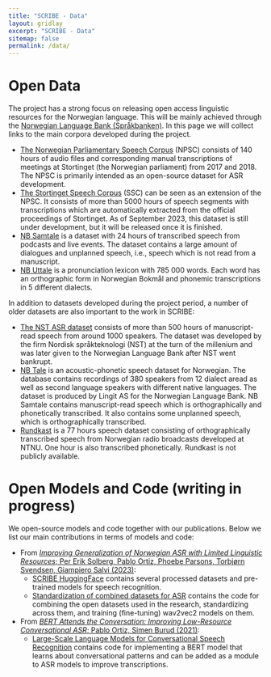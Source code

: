 ```yaml
---
title: "SCRIBE - Data"
layout: gridlay
excerpt: "SCRIBE - Data"
sitemap: false
permalink: /data/
---
```



# Open Data
The project has a strong focus on releasing open access linguistic resources for the Norwegian language. This will be mainly achieved through the [Norwegian Language Bank (Språkbanken)](https://www.nb.no/sprakbanken/en/sprakbanken/). In this page we will collect links to the main corpora developed during the project.
* [The Norwegian Parliamentary Speech Corpus](https://www.nb.no/sprakbanken/en/resource-catalogue/oai-nb-no-sbr-84/) (NPSC) consists of 140 hours of audio files and corresponding manual transcriptions of meetings at Stortinget (the Norwegian parliament) from 2017 and 2018. The NPSC is primarily intended as an open-source dataset for ASR development.
* [The Stortinget Speech Corpus](https://aclanthology.org/2023.resourceful-1.7.pdf) (SSC) can be seen as an extension of the NPSC. It consists of more than 5000 hours of speech segments with transcriptions which are automatically extracted from the official proceedings of Stortinget. As of September 2023, this dataset is still under development, but it will be released once it is finished.
* [NB Samtale](https://www.nb.no/sprakbanken/en/resource-catalogue/oai-nb-no-sbr-85/) is a dataset with 24 hours of transcribed speech from podcasts and live events. The dataset contains a large amount of dialogues and unplanned speech, i.e., speech which is not read from a manuscript.
* [NB Uttale](https://www.nb.no/sprakbanken/en/resource-catalogue/oai-nb-no-sbr-79/) is a pronunciation lexicon with 785 000 words. Each word has an orthographic form in Norwegian Bokmål and phonemic transcriptions in 5 different dialects.

In addition to datasets developed during the project period, a number of older datasets are also important to the work in SCRIBE:
* [The NST ASR dataset](https://www.nb.no/sprakbanken/en/resource-catalogue/oai-nb-no-sbr-54/) consists of more than 500 hours of manuscript-read speech from around 1000 speakers. The dataset was developed by the firm Nordisk språkteknologi (NST) at the turn of the millenium and was later given to the Norwegian Language Bank after NST went bankrupt.
* [NB Tale](https://www.nb.no/sprakbanken/en/resource-catalogue/oai-nb-no-sbr-31/) is an acoustic-phonetic speech dataset for Norwegian. The database contains recordings of 380 speakers from 12 dialect aread as well as second language speakers with different native languages. The dataset is produced by Lingit AS for the Norwegian Language Bank. NB Samtale contains manuscript-read speech which is orthographically and phonetically transcribed. It also contains some unplanned speech, which is orthographically transcribed.
* [Rundkast](http://www.lrec-conf.org/proceedings/lrec2008/pdf/486_paper.pdf) is a 77 hours speech dataset consisting of orthographically transcribed speech from Norwegian radio broadcasts developed at NTNU. One hour is also transcribed phonetically. Rundkast is not publicly available.

# Open Models and Code (writing in progress)
We open-source models and code together with our publications. Below we list our main contributions in terms of models and code:
* From [*Improving Generalization of Norwegian ASR with Limited Linguistic Resources*; Per Erik Solberg, Pablo Ortiz, Phoebe Parsons, Torbjørn Svendsen, Giampiero Salvi (2023)](https://aclanthology.org/2023.nodalida-1.51/):
  * [SCRIBE HuggingFace](https://huggingface.co/scribe-project) contains several processed datasets and pre-trained models for speech recognition.
  * [Standardization of combined datasets for ASR](https://github.com/scribe-project/nodalida_2023_combined_training) contains the code for combining the open datasets used in the research, standardizing across them, and training (fine-tuning) wav2vec2 models on them.
* From [*BERT Attends the Conversation: Improving Low-Resource Conversational ASR*; Pablo Ortiz, Simen Burud (2021)](https://arxiv.org/pdf/2110.02267.pdf):
  * [Large-Scale Language Models for Conversational Speech Recognition](https://gitlab.com/sburud/master) contains code for implementing a BERT model that learns about conversational patterns and can be added as a module to ASR models to improve transcriptions.
